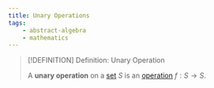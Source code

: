 ```yaml
---
title: Unary Operations
tags:
    - abstract-algebra
    - mathematics
---
```


>[!DEFINITION] Definition: Unary Operation
>
>A **unary operation** on a [set](../../../Set%20Theory/Sets.md) $S$ is an [operation](Operation.md) $f: S \to S$.
>